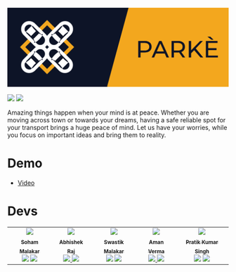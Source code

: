 <p align="center"><img src="https://github.com/park-e/cdn/blob/main/banner.png"></p>

<p>
<img src="https://img.shields.io/badge/finder-v0.1.2--alpha-101628">
<img src="https://img.shields.io/badge/partner-v0.0.1--alpha-f3a71d">
</p>

Amazing things happen when your mind is at peace. Whether you are moving across town or towards your dreams, having a safe reliable spot for your transport brings a huge peace of mind. Let us have your worries, while you focus on important ideas and bring them to reality.

# Demo

- [Video](https://www.youtube.com/playlist?list=PLCm0to8OPSsNMv7pgtQQ9lDRdk_lvJDWw)

# Devs

<table>
<tbody>
<tr>
<td align="center">
  <img width=100px src ="https://avatars2.githubusercontent.com/u/38937943?v=4">
  <br>
  <a href="https://github.com/malakar-soham/"><sub><b>Soham Malakar</sub></b></a>
  <br>
  <a target="_blank" href="https://twitter.com/malakar_soham"><img width=25px src="https://cdn3.iconfinder.com/data/icons/2018-social-media-logotypes/1000/2018_social_media_popular_app_logo_twitter-512.png"></a>
  <a target="_blank" href="https://www.linkedin.com/in/malakar-soham"><img width=28px src="https://cdn3.iconfinder.com/data/icons/free-social-icons/67/linkedin_circle_color-512.png"></a></td>

<td align="center"><img width=100px src ="https://avatars1.githubusercontent.com/u/27128838?v=4"><br><a href="https://github.com/abhishekraj272"><sub><b>Abhishek Raj</sub></b></a><br><a target="_blank" href="https://twitter.com/abhishekraj272"><img width=25px src="https://cdn3.iconfinder.com/data/icons/2018-social-media-logotypes/1000/2018_social_media_popular_app_logo_twitter-512.png" > </a> <a target="_blank" href="https://linkedin.com/in/abhishekraj272"> <img width=28px src="https://cdn3.iconfinder.com/data/icons/free-social-icons/67/linkedin_circle_color-512.png" > </a></td>

<td align="center">
  <img width=100px src ="https://avatars1.githubusercontent.com/u/41292531?v=4">
  <br>
  <a href="https://github.com/malakar-swastik"><sub><b>Swastik Malakar</sub></b></a>
  <br>
  <a target="_blank" href="https://twitter.com/MalakarSwastik"><img width=25px src="https://cdn3.iconfinder.com/data/icons/2018-social-media-logotypes/1000/2018_social_media_popular_app_logo_twitter-512.png"></a>
  <a target="_blank" href="https://www.linkedin.com/in/malakar-swastik"><img width=28px src="https://cdn3.iconfinder.com/data/icons/free-social-icons/67/linkedin_circle_color-512.png"></a></td>

<td align="center"><img width=100px src ="https://avatars0.githubusercontent.com/u/33422449?v=4"><br><a href="https://github.com/amanv8060"><sub><b>Aman Verma</sub></b></a><br><a href="https://twitter.com/amanv8060"><img width=25px src="https://cdn3.iconfinder.com/data/icons/2018-social-media-logotypes/1000/2018_social_media_popular_app_logo_twitter-512.png" > </a><a href="https://www.linkedin.com/in/amanv8060"><img width=28px src="https://cdn3.iconfinder.com/data/icons/free-social-icons/67/linkedin_circle_color-512.png" ></a></td><td align="center"><img width=100px src ="https://avatars2.githubusercontent.com/u/56654568?v=4""><br><a href="https://github.com/singh-pk"><sub><b>Pratik Kumar Singh</sub></b></a><br><img width=25px src="https://cdn3.iconfinder.com/data/icons/2018-social-media-logotypes/1000/2018_social_media_popular_app_logo_twitter-512.png" > <img width=28px src="https://cdn3.iconfinder.com/data/icons/free-social-icons/67/linkedin_circle_color-512.png"></td>
</tr>
</tbody>
</table>
